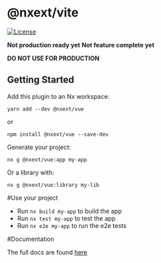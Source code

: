 # @nxext/vite
[![License](https://img.shields.io/npm/l/@nxext/svelte.svg?style=flat-square)]()

**Not production ready yet**
**Not feature complete yet**

**DO NOT USE FOR PRODUCTION**

## Getting Started

Add this plugin to an Nx workspace:

```
yarn add --dev @nxext/vue
```

or

```
npm install @nxext/vue --save-dev
```

Generate your project:

```
nx g @nxext/vue:app my-app
```

Or a library with:

```
nx g @nxext/vue:library my-lib
```

#Use your project

* Run ``nx build my-app`` to build the app
* Run ``nx test my-app`` to test the app
* Run ``nx e2e my-app`` to run the e2e tests

#Documentation

The full docs are found [here](https://nxext.dev/docs/vue/overview)
